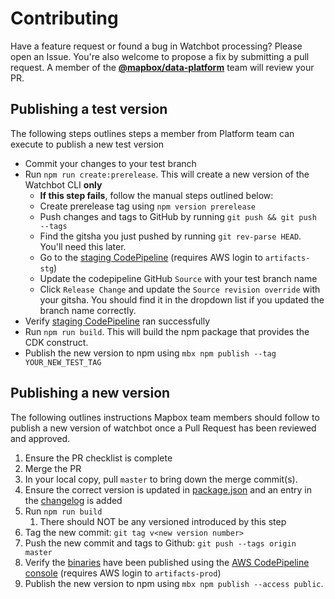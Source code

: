# Contributing

Have a feature request or found a bug in Watchbot processing? Please open an Issue. You're also welcome to propose a fix by submitting a pull request.
A member of the [**@mapbox/data-platform**](https://github.com/orgs/mapbox/teams/data-platform) team will review your PR.

## Publishing a test version
The following steps outlines steps a member from Platform team can execute to publish a new test version 

* Commit your changes to your test branch
* Run `npm run create:prerelease`. This will create a new version of the Watchbot CLI **only**
  * **If this step fails**, follow the manual steps outlined below:
  * Create prerelease tag using `npm version prerelease`
  * Push changes and tags to GitHub by running `git push && git push --tags`
  * Find the gitsha you just pushed by running `git rev-parse HEAD`. You'll need this later.
  * Go to the [staging CodePipeline](https://us-east-1.console.aws.amazon.com/codesuite/codepipeline/pipelines/watchbot-pipeline/view?region=us-east-1) (requires AWS login to `artifacts-stg`)
  * Update the codepipeline GitHub `Source` with your test branch name
  * Click `Release Change` and update the `Source revision override` with your gitsha. You should find it in the dropdown list if you updated the branch name correctly.
* Verify [staging CodePipeline](https://us-east-1.console.aws.amazon.com/codesuite/codepipeline/pipelines/watchbot-pipeline/view?region=us-east-1) ran successfully
* Run `npm run build`. This will build the npm package that provides the CDK construct.
* Publish the new version to npm using `mbx npm publish --tag YOUR_NEW_TEST_TAG`

## Publishing a new version

The following outlines instructions Mapbox team members should follow to publish a new version of watchbot
once a Pull Request has been reviewed and approved.

1. Ensure the PR checklist is complete
2. Merge the PR
3. In your local copy, pull `master` to bring down the merge commit(s).
4. Ensure the correct version is updated in [package.json](package.json) and an entry in the [changelog](changelog.md) is added
5. Run `npm run build`
   1. There should NOT be any versioned introduced by this step
6. Tag the new commit: `git tag v<new version number>`
7. Push the new commit and tags to Github: `git push --tags origin master`
8. Verify the [binaries](/docs/watchbot-binaries.md) have been published using the [AWS CodePipeline console](https://us-east-1.console.aws.amazon.com/codesuite/codepipeline/pipelines/watchbot-pipeline/view?region=us-east-1) (requires AWS login to `artifacts-prod`)
9. Publish the new version to npm using `mbx npm publish --access public`.
